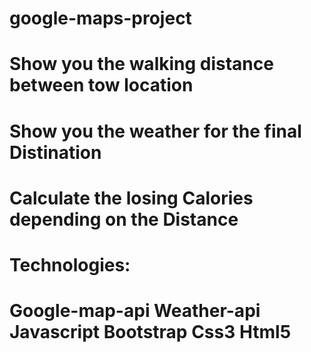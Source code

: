 # google-maps-project

# Show you the walking distance between tow location 

# Show you the weather for the final Distination 

# Calculate the losing Calories depending on the Distance

# Technologies:

# Google-map-api     Weather-api    Javascript       Bootstrap        Css3         Html5 

